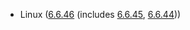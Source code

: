 - Linux ([6.6.46](https://lwn.net/Articles/985672) (includes [6.6.45](https://lwn.net/Articles/985200), [6.6.44](https://lwn.net/Articles/984450)))
